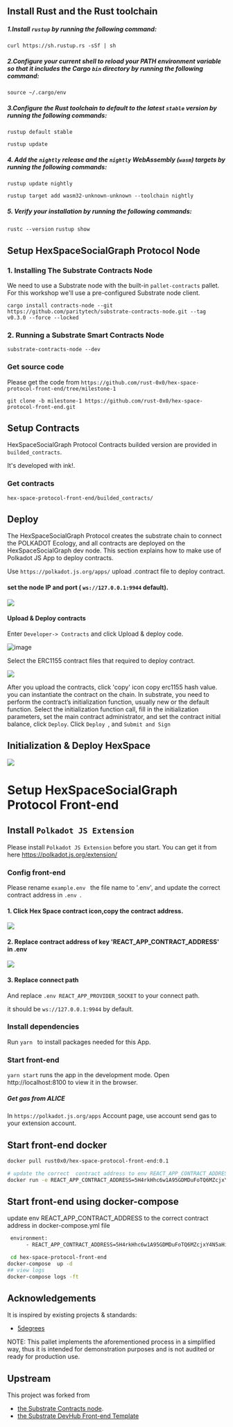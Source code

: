 ## Install Rust and the Rust toolchain

#####  1.Install `rustup` by running the following command: 

` curl https://sh.rustup.rs -sSf | sh `

##### 2.Configure your current shell to reload your PATH environment variable so that it includes the Cargo `bin` directory by running the following command: 

` source ~/.cargo/env `

##### 3.Configure the Rust toolchain to default to the latest `stable` version by running the following commands: 

`rustup default stable`

`rustup update`

##### 4. Add the `nightly` release and the `nightly` WebAssembly (`wasm`) targets by running the following commands: 

`rustup update nightly`

`rustup target add wasm32-unknown-unknown --toolchain nightly`

##### 5. Verify your installation by running the following commands: 

`rustc --version`
`rustup show`

## Setup HexSpaceSocialGraph Protocol Node

### 1. Installing The Substrate Contracts Node

 We need to use a Substrate node with the built-in `pallet-contracts` pallet. For this workshop we'll use a pre-configured Substrate node client. 

`cargo install contracts-node --git https://github.com/paritytech/substrate-contracts-node.git --tag v0.3.0 --force --locked`

### 2. Running a Substrate Smart Contracts Node

` substrate-contracts-node --dev  `


### Get source code

Please get the code from `https://github.com/rust-0x0/hex-space-protocol-front-end/tree/milestone-1`

```
git clone -b milestone-1 https://github.com/rust-0x0/hex-space-protocol-front-end.git
```

## Setup Contracts

HexSpaceSocialGraph Protocol Contracts builded version are provided in `builded_contracts`. 

It's developed with ink!.

### Get contracts

```
hex-space-protocol-front-end/builded_contracts/
```

## Deploy

The HexSpaceSocialGraph Protocol creates the substrate chain to connect the POLKADOT Ecology, and all contracts are deployed on the HexSpaceSocialGraph dev node. This section explains how to make use of Polkadot JS App to deploy contracts.

Use `https://polkadot.js.org/apps/` upload .contract file to deploy contract.

#### set the node IP and port ( `ws://127.0.0.1:9944` default).

![](./images/deploy1.png)

#### Upload & Deploy contracts

Enter `Developer-> Contracts` and click Upload & deploy code.

![image](./images/deploy2.png)

Select the ERC1155 contract files that required to deploy contract.

![](./images/deploy3.png)

After you upload the contracts,  click 'copy' icon copy erc1155 hash value.
 you can instantiate the contract on the chain. In substrate, you need to perform the contract’s initialization function, usually new or the default function.
Select the initialization function call, fill in the initialization parameters, set the main contract administrator, and set the contract initial balance, click `Deploy`. Click `Deploy `, and `Submit and Sign`

## Initialization & Deploy HexSpace

![](./images/deploy4.png)

# Setup HexSpaceSocialGraph Protocol Front-end

## Install `Polkadot JS Extension`

Please install `Polkadot JS Extension` before you start. You can get it from here https://polkadot.js.org/extension/

### Config front-end

Please  rename `example.env `  the file name to  '.env', and update the correct  contract address in   ```.env ```. 
#### 1. Click Hex Space contract icon,copy the contract address. 
![](./images/deploy5.png)
#### 2. Replace contract address of key 'REACT_APP_CONTRACT_ADDRESS' in .env 

![](./images/deploy6.png)

#### 3. Replace connect path

And replace `.env REACT_APP_PROVIDER_SOCKET` to your connect path.

it should be `ws://127.0.0.1:9944` by default.

### Install dependencies

Run `yarn ` to install packages needed for this App.

### Start front-end

`yarn start` runs the app in the development mode.
Open http://localhost:8100 to view it in the browser.


##### Get gas from ALICE

In `https://polkadot.js.org/apps` Account page, use account  send gas to your extension account.

## Start front-end  docker

```bash
docker pull rust0x0/hex-space-protocol-front-end:0.1

# update the correct  contract address to env REACT_APP_CONTRACT_ADDRESS
docker run -e REACT_APP_CONTRACT_ADDRESS=5H4rkHhc6w1A95GDMDuFoTQ6MZcjxY4N5aHiUrSncXDrSasR -p 8100:8100  rust0x0/hex-space-protocol-front-end:0.1

```

## Start front-end  using docker-compose
update env REACT_APP_CONTRACT_ADDRESS  to the correct  contract address  in docker-compose.yml file 
```bash
 environment:
      - REACT_APP_CONTRACT_ADDRESS=5H4rkHhc6w1A95GDMDuFoTQ6MZcjxY4N5aHiUrSncXDrSasR
```
```bash
 cd hex-space-protocol-front-end
docker-compose  up -d
## view logs
docker-compose logs -ft
```

## Acknowledgements

It is inspired by existing projects & standards:

- [5degrees](https://github.com/5DegreesProtocol/5degrees-protocol.git)


NOTE: This pallet implements the aforementioned process in a simplified way, thus it is intended for demonstration purposes and is not audited or ready for production use.

## Upstream

This project was forked from
- [the Substrate Contracts node](https://github.com/paritytech/substrate-contracts-node.git).
- [the Substrate DevHub Front-end Template](https://github.com/substrate-developer-hub/substrate-front-end-template)
